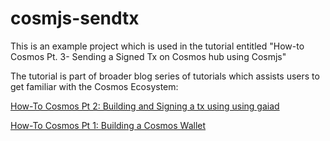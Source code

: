# cosmjs-sendtx

This is an example project which is used in the tutorial entitled "How-to Cosmos Pt. 3- Sending a Signed Tx on Cosmos hub using Cosmjs"

The tutorial is part of broader blog series of tutorials which assists users to get familiar with the Cosmos Ecosystem:

[How-To Cosmos Pt 2: Building and Signing a tx using using gaiad](https://medium.com/lava-network/tutorial-how-to-cosmos-pt-2-building-and-signing-a-tx-on-cosmos-hub-using-gaiad-c380fb73882c)

[How-To Cosmos Pt 1: Building a Cosmos Wallet](https://medium.com/lava-network/tutorial-how-to-cosmos-pt-1-building-a-cosmos-wallet-53155c94f737)
